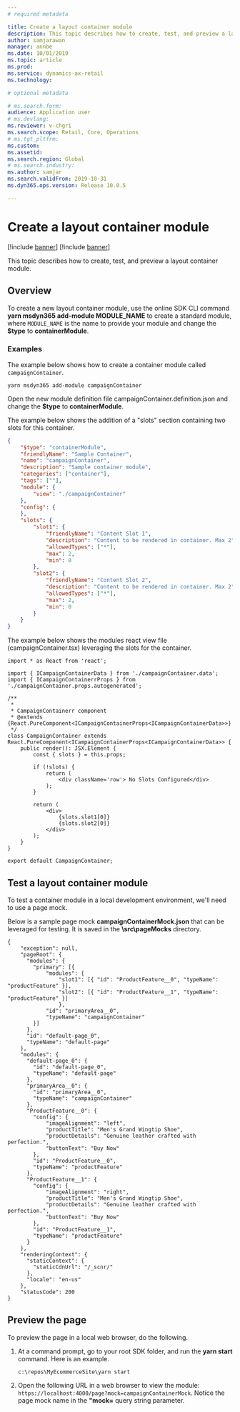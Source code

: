 ```yaml
---
# required metadata

title: Create a layout container module
description: This topic describes how to create, test, and preview a layout container module.
author: samjarawan
manager: annbe
ms.date: 10/01/2019
ms.topic: article
ms.prod: 
ms.service: dynamics-ax-retail
ms.technology: 

# optional metadata

# ms.search.form: 
audience: Application user
# ms.devlang: 
ms.reviewer: v-chgri
ms.search.scope: Retail, Core, Operations
# ms.tgt_pltfrm: 
ms.custom: 
ms.assetid: 
ms.search.region: Global
# ms.search.industry: 
ms.author: samjar
ms.search.validFrom: 2019-10-31
ms.dyn365.ops.version: Release 10.0.5

---
```


# Create a layout container module

[!include [banner](../includes/preview-banner.md)]
[!include [banner](../includes/banner.md)]

This topic describes how to create, test, and preview a layout container module.

## Overview

To create a new layout container module, use the online SDK CLI command **yarn msdyn365 add-module MODULE_NAME** to create a standard module, where `MODULE_NAME` is the name to provide your module and change the **$type** to **containerModule**.

### Examples

The example below shows how to create a container module called `campaignContainer`.
```
yarn msdyn365 add-module campaignContainer
```

Open the new module definition file campaignContainer.definition.json and change the **$type** to **containerModule**.

The example below shows the addition of a "slots" section containing two slots for this container.
```json
{
    "$type": "containerModule",
    "friendlyName": "Sample Container",
    "name": "campaignContainer",
    "description": "Sample container module",
    "categories": ["container"],
    "tags": [""],
    "module": {
        "view": "./campaignContainer"
    },
    "config": {
    },
    "slots": {
        "slot1": {
            "friendlyName": "Content Slot 1",
            "description": "Content to be rendered in container. Max 2",
            "allowedTypes": ["*"],
            "max": 2,
            "min": 0
        },
        "slot2": {
            "friendlyName": "Content Slot 2",
            "description": "Content to be rendered in container. Max 2",
            "allowedTypes": ["*"],
            "max": 2,
            "min": 0
        }
    }
}
```

The example below shows the modules react view file (campaignContainer.tsx) leveraging the slots for the container.

```
import * as React from 'react';

import { ICampaignContainerData } from './campaignContainer.data';
import { ICampaignContainerrProps } from './campaignContainer.props.autogenerated';

/**
 *
 * CampaignContainerr component
 * @extends {React.PureComponent<ICampaignContainerProps<ICampaignContainerData>>}
 */
class CampaignContainer extends React.PureComponent<ICampaignContainerProps<ICampaignContainerData>> {
    public render(): JSX.Element {
        const { slots } = this.props;

        if (!slots) {
            return (
                <div className='row'> No Slots Configured</div>
            );
        }

        return (
            <div>
                {slots.slot1[0]}
                {slots.slot2[0]}
            </div>
        );
    }
}

export default CampaignContainer;
```

## Test a layout container module
To test a container module in a local development environment, we'll need to use a page mock.

Below is a sample page mock **campaignContainerMock.json** that can be leveraged for testing. It is saved in the **\src\pageMocks** directory.

```
{
    "exception": null,
    "pageRoot": {
      "modules": {
        "primary": [{
            "modules": {
                "slot1": [{ "id": "ProductFeature__0", "typeName": "productFeature" }],
                "slot2": [{ "id": "ProductFeature__1", "typeName": "productFeature" }]
                },
            "id": "primaryArea__0",
            "typeName": "campaignContainer"
        }]  
      },
      "id": "default-page_0",
      "typeName": "default-page"
    },
    "modules": {
      "default-page_0": {
        "id": "default-page_0",
        "typeName": "default-page"
      },
      "primaryArea__0": {
        "id": "primaryArea__0",
        "typeName": "campaignContainer"
      },
      "ProductFeature__0": {
        "config": {
            "imageAlignment": "left",
            "productTitle": "Men's Grand Wingtip Shoe",
            "productDetails": "Genuine leather crafted with perfection.",           
            "buttonText": "Buy Now"
        },
        "id": "ProductFeature__0",
        "typeName": "productFeature"
      },
      "ProductFeature__1": {
        "config": {
            "imageAlignment": "right",
            "productTitle": "Men's Grand Wingtip Shoe",
            "productDetails": "Genuine leather crafted with perfection.",   
            "buttonText": "Buy Now"
        },
        "id": "ProductFeature__1",
        "typeName": "productFeature"
      }
    },
    "renderingContext": {
      "staticContext": {
        "staticCdnUrl": "/_scnr/"
      },
      "locale": "en-us"
    },
    "statusCode": 200
}
```

## Preview the page
To preview the page in a local web browser, do the following.

1. At a command prompt, go to your root SDK folder, and run the **yarn start** command. Here is an example.

    ```
    c:\repos\MyEcommerceSite\yarn start
    ```

2. Open the following URL in a web browser to view the module: `https://localhost:4000/page?mock=campaignContainerMock`. Notice the page mock name in the **"mock=** query string parameter.
